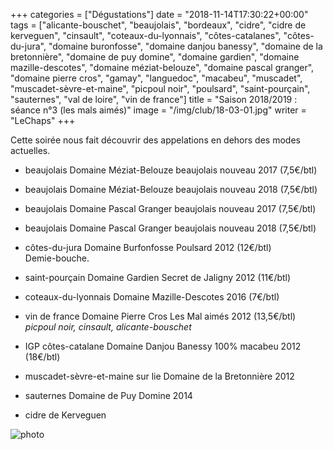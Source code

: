 +++
categories = ["Dégustations"]
date = "2018-11-14T17:30:22+00:00"
tags = ["alicante-bouschet", "beaujolais", "bordeaux", "cidre", "cidre de kerveguen", "cinsault", "coteaux-du-lyonnais", "côtes-catalanes", "côtes-du-jura", "domaine buronfosse", "domaine danjou banessy", "domaine de la bretonnière", "domaine de puy domine", "domaine gardien", "domaine mazille-descotes", "domaine méziat-belouze", "domaine pascal granger", "domaine pierre cros", "gamay", "languedoc", "macabeu", "muscadet", "muscadet-sèvre-et-maine", "picpoul noir", "poulsard", "saint-pourçain", "sauternes", "val de loire", "vin de france"] 
title = "Saison 2018/2019 : séance n°3 (les mals aimés)"
image = "/img/club/18-03-01.jpg"
writer = "LeChaps"
+++

Cette soirée nous fait découvrir des appelations en dehors des modes actuelles.

* beaujolais Domaine Méziat-Belouze beaujolais nouveau 2017 (7,5€/btl)

* beaujolais Domaine Méziat-Belouze beaujolais nouveau 2018 (7,5€/btl)

* beaujolais Domaine Pascal Granger beaujolais nouveau 2017 (7,5€/btl)

* beaujolais Domaine Pascal Granger beaujolais nouveau 2018 (7,5€/btl)

* côtes-du-jura Domaine Burfonfosse Poulsard 2012 (12€/btl)  
Demie-bouche.

* saint-pourçain Domaine Gardien Secret de Jaligny 2012 (11€/btl)  

* coteaux-du-lyonnais Domaine Mazille-Descotes 2016 (7€/btl) <i class="fa fa-plus-circle"></i> 

* vin de france Domaine Pierre Cros Les Mal aimés 2012 (13,5€/btl) <i class="fa fa-plus-circle"></i>  
_picpoul noir, cinsault, alicante-bouschet_

* IGP côtes-catalane Domaine Danjou Banessy 100% macabeu 2012 (18€/btl)

* muscadet-sèvre-et-maine sur lie Domaine de la Bretonnière 2012 <i class="fa fa-plus-circle"></i> <i class="fa fa-plus-circle"></i>

* sauternes Domaine de Puy Domine 2014

* cidre de Kerveguen

![photo][1]

[1]: /img/club/18-03-01.jpg
